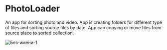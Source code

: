 # PhotoLoader
An app for sorting photo and video. 
App is creating folders for different type of files and sorting source files by date.
App can copying or move files from source place to sorted  collection. 


![Без-имени-1](https://user-images.githubusercontent.com/44655392/111243338-f650f980-8611-11eb-956f-032e7a423157.jpg)
